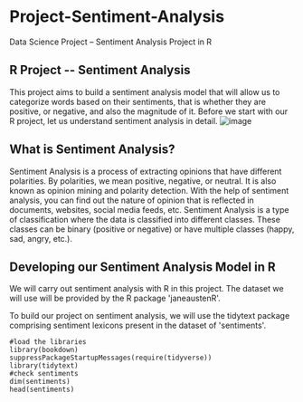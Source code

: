 # Project-Sentiment-Analysis
Data Science Project – Sentiment Analysis Project in R

## R Project -- Sentiment Analysis

This project aims to build a sentiment analysis model that will allow us to categorize words based on their sentiments, that is whether they are positive, or negative, and also the magnitude of it. Before we start with our R project, let us understand sentiment analysis in detail.
![image](https://github.com/LangatErick/Project-Sentiment-Analysiss/assets/124883947/8cd68074-fcbf-4f31-a7b9-7458e04ca3a7)


## What is Sentiment Analysis?
Sentiment Analysis is a process of extracting opinions that have different polarities. By polarities, we mean positive, negative, or neutral. It is also known as opinion mining and polarity detection. With the help of sentiment analysis, you can find out the nature of opinion that is reflected in documents, websites, social media feeds, etc. Sentiment Analysis is a type of classification where the data is classified into different classes. These classes can be binary (positive or negative) or have multiple classes (happy, sad, angry, etc.).

## Developing our Sentiment Analysis Model in R

We will carry out sentiment analysis with R in this project. The dataset we will use will be provided by the R package 'janeaustenR'.

To build our project on sentiment analysis, we will use the tidytext package comprising sentiment lexicons present in the dataset of 'sentiments'.
```
#load the libraries
library(bookdown)
suppressPackageStartupMessages(require(tidyverse))
library(tidytext)
#check sentiments
dim(sentiments)
head(sentiments)

````
